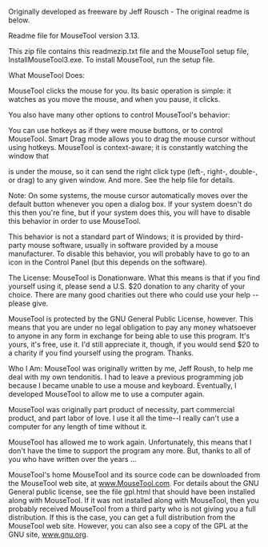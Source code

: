 Originally developed as freeware by Jeff Rousch - The original readme is below.

Readme file for MouseTool version 3.13.

This zip file contains this readmezip.txt file and the MouseTool setup file, InstallMouseTool3.exe. To install MouseTool, run the setup file.

What MouseTool Does:

MouseTool clicks the mouse for you. Its basic operation is simple: it watches as you move the mouse, and when you pause, it clicks.

You also have many other options to control MouseTool's behavior:

You can use hotkeys as if they were mouse buttons, or to control MouseTool. Smart Drag mode allows you to drag the mouse cursor without using hotkeys. MouseTool is context-aware; it is constantly watching the window that

is under the mouse, so it can send the right click type (left-, right-, double-, or drag) to any given window.
And more. See the help file for details.

Note: On some systems, the mouse cursor automatically moves over the default button whenever you open a dialog box. If your system doesn't do this then you're fine, but if your system does this, you will have to disable this behavior in order to use MouseTool.

This behavior is not a standard part of Windows; it is provided by third-party mouse software, usually in software provided by a mouse manufacturer. To disable this behavior, you will probably have to go to an icon in the Control Panel (but this depends on the software).

The License: MouseTool is Donationware. What this means is that if you find yourself using it, please send a U.S. $20 donation to any charity of your choice. There are many good charities out there who could use your help -- please give.

MouseTool is protected by the GNU General Public License, however. This means that you are under no legal obligation to pay any money whatsoever to anyone in any form in exchange for being able to use this program. It's yours, it's free, use it. I'd still appreciate it, though, if you would send $20 to a charity if you find yourself using the program. Thanks.

Who I Am: MouseTool was originally written by me, Jeff Roush, to help me deal with my own tendonitis. I had to leave a previous programming job because I became unable to use a mouse and keyboard. Eventually, I developed MouseTool to allow me to use a computer again.

MouseTool was originally part product of necessity, part commercial product, and part labor of love. I use it all the time--I really can't use a computer for any length of time without it.

MouseTool has allowed me to work again. Unfortunately, this means that I don't have the time to support the program any more. But, thanks to all of you who have written over the years ...

MouseTool's home MouseTool and its source code can be downloaded from the MouseTool web site, at www.MouseTool.com. For details about the GNU General public license, see the file gpl.html that should have been installed along with MouseTool. If it was not installed along with MouseTool, then you probably received MouseTool from a third party who is not giving you a full distribution. If this is the case, you can get a full distribution from the MouseTool web site. However, you can also see a copy of the GPL at the GNU site, www.gnu.org.